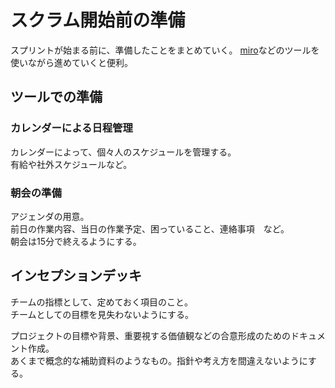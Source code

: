 # スクラム開始前の準備
スプリントが始まる前に、準備したことをまとめていく。
[miro](https://miro.com/ja/)などのツールを使いながら進めていくと便利。

## ツールでの準備
### カレンダーによる日程管理
カレンダーによって、個々人のスケジュールを管理する。  
有給や社外スケジュールなど。

### 朝会の準備
アジェンダの用意。  
前日の作業内容、当日の作業予定、困っていること、連絡事項　など。  
朝会は15分で終えるようにする。

## インセプションデッキ
チームの指標として、定めておく項目のこと。  
チームとしての目標を見失わないようにする。　　

プロジェクトの目標や背景、重要視する価値観などの合意形成のためのドキュメント作成。  
あくまで概念的な補助資料のようなもの。指針や考え方を間違えないようにする。

